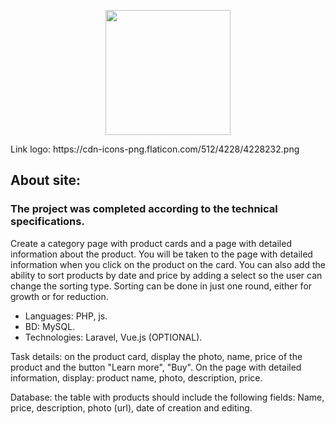 <p align="center"><a href="https://laravel.com" target="_blank"><img src="https://cdn-icons-png.flaticon.com/512/4228/4228232.png" width="200"></a></p>
<p>Link logo: https://cdn-icons-png.flaticon.com/512/4228/4228232.png</p>


## About site:
<h3>The project was completed according to the technical specifications.</h3>

<p>Create a category page with product cards and a page with detailed information about the product. You will be taken to the page with detailed information when you click on the product on the card. You can also add the ability to sort products by date and price by adding a select so the user can change the sorting type. Sorting can be done in just one round, either for growth or for reduction.</p>


- Languages: PHP, js.
- BD: MySQL.
- Technologies: Laravel, Vue.js (OPTIONAL).


<p>Task details: on the product card, display the photo, name, price of the product and the button "Learn more", "Buy". On the page with detailed information, display: product name, photo, description, price.</p>

<p>Database: the table with products should include the following fields: Name, price, description, photo (url), date of creation and editing.<p></p>



